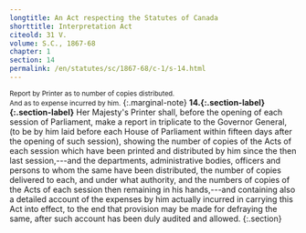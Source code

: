 ```yaml
---
longtitle: An Act respecting the Statutes of Canada
shorttitle: Interpretation Act
citeold: 31 V.
volume: S.C., 1867-68
chapter: 1
section: 14
permalink: /en/statutes/sc/1867-68/c-1/s-14.html
---
```

<small>Report by Printer as to number of copies distributed.</small>  
<small>And as to expense incurred by him.</small>
{:.marginal-note}
<strong><a id="s-14"><span>14.</span>{:.section-label}</a>{:.section-label}</strong> Her Majesty's Printer shall, before the opening of each session of Parliament, make a report in triplicate to the Governor General, (to be by him laid before each House of Parliament within fifteen days after the opening of such session), showing the number of copies of the Acts of each session which have been printed and distributed by him since the then last session,---and the departments, administrative bodies, officers and persons to whom the same have been distributed, the number of copies delivered to each, and under what authority, and the numbers of copies of the Acts of each session then remaining in his hands,---and containing also a detailed account of the expenses by him actually incurred in carrying this Act into effect, to the end that provision may be made for defraying the same, after such account has been duly audited and allowed.
{:.section}